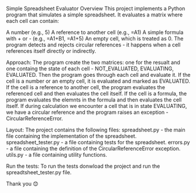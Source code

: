 Simple Spreadsheet Evaluator
Overview
This project implements a Python program that simulates a simple spreadsheet.
It evaluates a matrix where each cell can contain:

A number (e.g., 5)
A reference to another cell (e.g., =A1)
A simple formula with + or - (e.g., =A1+B1, =A1+5)
An empty cell, which is treated as 0.
The program detects and rejects circular references - it happens when a cell references itself directly or indirectly.

Approach:
The program create the two matrices: one for the resualt and one containg the state of each cell - NOT_EVALUATED, EVALUATING, EVALUATED.
Then the program goes through each cell and evaluate it. If the cell is a number or an empty cell,
it is evaluated and marked as EVALUATED. If the cell is a reference to another cell, the program evaluates the referenced cell and then evaluates the cell itself.
If the cell is a formula, the program evaluates the elemnts in the formula and then evaluates the cell itself.
If during calculation we encounter a cell that is in state EVALUATING, we have a circular reference and the program raises an exception - CircularReferenceError.

Layout:
The project contains the following files:
spreadsheet.py - the main file containing the implementation of the spreadsheet.
spreadsheet_tester.py - a file containing tests for the spreadsheet.
errors.py - a file containing the definition of the CircularReferenceError exception.
utils.py - a file containing utility functions.

Run the tests:
To run the tests donwload the project and run the spreadtsheet_tester.py file.

Thank you 😊

